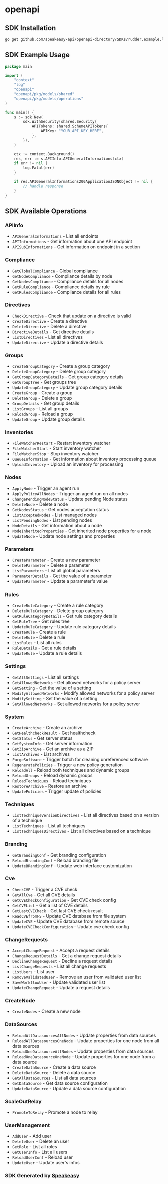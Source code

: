 # openapi

<!-- Start SDK Installation -->
## SDK Installation

```bash
go get github.com/speakeasy-api/openapi-directory/SDKs/rudder.example.local/13/go
```
<!-- End SDK Installation -->

## SDK Example Usage
<!-- Start SDK Example Usage -->
```go
package main

import (
    "context"
    "log"
    "openapi"
    "openapi/pkg/models/shared"
    "openapi/pkg/models/operations"
)

func main() {
    s := sdk.New(
        sdk.WithSecurity(shared.Security{
            APITokens: shared.SchemeAPITokens{
                APIKey: "YOUR_API_KEY_HERE",
            },
        }),
    )

    ctx := context.Background()
    res, err := s.APIInfo.APIGeneralInformations(ctx)
    if err != nil {
        log.Fatal(err)
    }

    if res.APIGeneralInformations200ApplicationJSONObject != nil {
        // handle response
    }
}
```
<!-- End SDK Example Usage -->

<!-- Start SDK Available Operations -->
## SDK Available Operations


### APIInfo

* `APIGeneralInformations` - List all endoints
* `APIInformations` - Get information about one API endpoint
* `APISubInformations` - Get information on endpoint in a section

### Compliance

* `GetGlobalCompliance` - Global compliance
* `GetNodeCompliance` - Compliance details by node
* `GetNodesCompliance` - Compliance details for all nodes
* `GetRuleCompliance` - Compliance details by rule
* `GetRulesCompliance` - Compliance details for all rules

### Directives

* `CheckDirective` - Check that update on a directive is valid
* `CreateDirective` - Create a directive
* `DeleteDirective` - Delete a directive
* `DirectiveDetails` - Get directive details
* `ListDirectives` - List all directives
* `UpdateDirective` - Update a directive details

### Groups

* `CreateGroupCategory` - Create a group category
* `DeleteGroupCategory` - Delete group category
* `GetGroupCategoryDetails` - Get group category details
* `GetGroupTree` - Get groups tree
* `UpdateGroupCategory` - Update group category details
* `CreateGroup` - Create a group
* `DeleteGroup` - Delete a group
* `GroupDetails` - Get group details
* `ListGroups` - List all groups
* `ReloadGroup` - Reload a group
* `UpdateGroup` - Update group details

### Inventories

* `FileWatcherRestart` - Restart inventory watcher
* `FileWatcherStart` - Start inventory watcher
* `FileWatcherStop` - Stop inventory watcher
* `QueueInformation` - Get information about inventory processing queue
* `UploadInventory` - Upload an inventory for processing

### Nodes

* `ApplyNode` - Trigger an agent run
* `ApplyPolicyAllNodes` - Trigger an agent run on all nodes
* `ChangePendingNodeStatus` - Update pending Node status
* `DeleteNode` - Delete a node
* `GetNodesStatus` - Get nodes acceptation status
* `ListAcceptedNodes` - List managed nodes
* `ListPendingNodes` - List pending nodes
* `NodeDetails` - Get information about a node
* `NodeInheritedProperties` - Get inherited node properties for a node
* `UpdateNode` - Update node settings and properties

### Parameters

* `CreateParameter` - Create a new parameter
* `DeleteParameter` - Delete a parameter
* `ListParameters` - List all global parameters
* `ParameterDetails` - Get the value of a parameter
* `UpdateParameter` - Update a parameter's value

### Rules

* `CreateRuleCategory` - Create a rule category
* `DeleteRuleCategory` - Delete group category
* `GetRuleCategoryDetails` - Get rule category details
* `GetRuleTree` - Get rules tree
* `UpdateRuleCategory` - Update rule category details
* `CreateRule` - Create a rule
* `DeleteRule` - Delete a rule
* `ListRules` - List all rules
* `RuleDetails` - Get a rule details
* `UpdateRule` - Update a rule details

### Settings

* `GetAllSettings` - List all settings
* `GetAllowedNetworks` - Get allowed networks for a policy server
* `GetSetting` - Get the value of a setting
* `ModifyAllowedNetworks` - Modify allowed networks for a policy server
* `ModifySetting` - Set the value of a setting
* `SetAllowedNetworks` - Set allowed networks for a policy server

### System

* `CreateArchive` - Create an archive
* `GetHealthcheckResult` - Get healthcheck
* `GetStatus` - Get server status
* `GetSystemInfo` - Get server information
* `GetZipArchive` - Get an archive as a ZIP
* `ListArchives` - List archives
* `PurgeSoftware` - Trigger batch for cleaning unreferenced software
* `RegeneratePolicies` - Trigger a new policy generation
* `ReloadAll` - Reload both techniques and dynamic groups
* `ReloadGroups` - Reload dynamic groups
* `ReloadTechniques` - Reload techniques
* `RestoreArchive` - Restore an archive
* `UpdatePolicies` - Trigger update of policies

### Techniques

* `ListTechniqueVersionDirectives` - List all directives based on a version of a technique
* `ListTechniques` - List all techniques
* `ListTechniquesDirectives` - List all directives based on a technique

### Branding

* `GetBrandingConf` - Get branding configuration
* `ReloadBrandingConf` - Reload branding file
* `UpdateBRandingConf` - Update web interface customization

### Cve

* `CheckCVE` - Trigger a CVE check
* `GetAllCve` - Get all CVE details
* `GetCVECheckConfiguration` - Get CVE check config
* `GetCVEList` - Get a list of CVE details
* `GetLastCVECheck` - Get last CVE check result
* `ReadCVEfromFS` - Update CVE database from file system
* `UpdateCVE` - Update CVE database from remote source
* `UpdateCVECheckConfiguration` - Update cve check config

### ChangeRequests

* `AcceptChangeRequest` - Accept a request details
* `ChangeRequestDetails` - Get a change request details
* `DeclineChangeRequest` - Decline a request details
* `ListChangeRequests` - List all change requests
* `ListUsers` - List user
* `RemoveValidatedUser` - Remove an user from validated user list
* `SaveWorkflowUser` - Update validated user list
* `UpdateChangeRequest` - Update a request details

### CreateNode

* `CreateNodes` - Create a new node

### DataSources

* `ReloadAllDatasourcesAllNodes` - Update properties from data sources
* `ReloadAllDatasourcesOneNode` - Update properties for one node from all data sources
* `ReloadOneDatasourceAllNodes` - Update properties from data sources
* `ReloadOneDatasourceOneNode` - Update properties for one node from a data source
* `CreateDataSource` - Create a data source
* `DeleteDataSource` - Delete a data source
* `GetAllDataSources` - List all data sources
* `GetDataSource` - Get data source configuration
* `UpdateDataSource` - Update a data source configuration

### ScaleOutRelay

* `PromoteToRelay` - Promote a node to relay

### UserManagement

* `AddUser` - Add user
* `DeleteUser` - Delete an user
* `GetRole` - List all roles
* `GetUserInfo` - List all users
* `ReloadUserConf` - Reload user
* `UpdateUser` - Update user's infos
<!-- End SDK Available Operations -->

### SDK Generated by [Speakeasy](https://docs.speakeasyapi.dev/docs/using-speakeasy/client-sdks)
